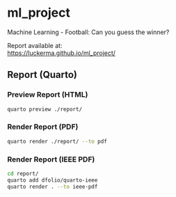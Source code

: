 # ml_project

Machine Learning - Football: Can you guess the winner?

Report available at:\
https://luckerma.github.io/ml_project/

## Report (Quarto)

### Preview Report (HTML)

```bash
quarto preview ./report/
```

### Render Report (PDF)

```bash
quarto render ./report/ --to pdf
```

### Render Report (IEEE PDF)

```bash
cd report/
quarto add dfolio/quarto-ieee
quarto render . --to ieee-pdf
```
